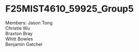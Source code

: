 # F25MIST4610_59925_Group5

Members:
Jason Tong <br>
Christie Wu <br>
Braxton Bray <br>
Whitt Bowles <br>
Benjamin Gatchel <br>
